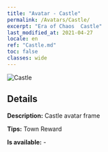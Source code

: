 ```yaml
---
title: "Avatar - Castle"
permalink: /Avatars/Castle/
excerpt: "Era of Chaos  Castle"
last_modified_at: 2021-04-27
locale: en
ref: "Castle.md"
toc: false
classes: wide
---
```

 ![Castle](/images/a/avatarFrame_11.png)

## Details

 **Description:** Castle avatar frame 

 **Tips:** Town Reward 

 **Is available:**  - 

